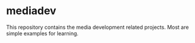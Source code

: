 # mediadev
This repository contains the media development related projects.
Most are simple examples for learning.
